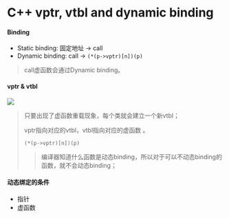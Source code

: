 # C++ vptr, vtbl and dynamic binding

#### Binding

- Static binding: 固定地址 -> call
- Dynamic binding: call -> `(*(p->vptr)[n])(p)`

> call虚函数会通过Dynamic binding。 

#### vptr & vtbl

![](https://i.loli.net/2019/09/23/FPo6AjHJaC5Bsu1.png)

> 只要出现了虚函数重载现象，每个类就会建立一个新vtbl；
>
> vptr指向对应的vtbl，vtbl指向对应的虚函数 。
>
> `(*(p->vptr)[n])(p)`
>
> > 编译器知道什么函数是动态binding，所以对于可以不动态binding的函数，就不会动态binding；

#### 动态绑定的条件

- 指针
- 虚函数





